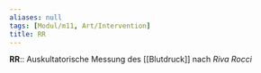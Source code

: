 ```yaml
---
aliases: null
tags: [Modul/m11, Art/Intervention]
title: RR
---
```

**RR**:: Auskultatorische Messung des [[Blutdruck]] nach *Riva Rocci*